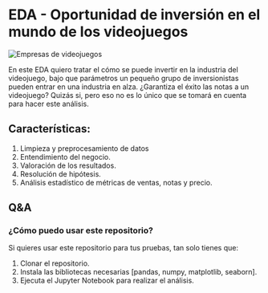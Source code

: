 # EDA - Oportunidad de inversión en el mundo de los videojuegos
![Empresas de videojuegos](https://www.eiurisweb.com/wp-content/uploads/2020/09/gameDevLogos.jpg)

En este EDA quiero tratar el cómo se puede invertir en la industria del videojuego, bajo que parámetros un pequeño grupo de inversionistas pueden entrar en una industria en alza. ¿Garantiza el éxito las notas a un videojuego? Quizás si, pero eso no es lo único que se tomará en cuenta para hacer este análisis.

## Características:

1. Limpieza y preprocesamiento de datos
2. Entendimiento del negocio.
3. Valoración de los resultados.
4. Resolución de hipótesis.
5. Análisis estadístico de métricas de ventas, notas y precio.

## Q&A
### ¿Cómo puedo usar este repositorio?
Si quieres usar este repositorio para tus pruebas, tan solo tienes que:

1. Clonar el repositorio.
2. Instala las bibliotecas necesarias [pandas, numpy, matplotlib, seaborn].
3. Ejecuta el Jupyter Notebook para realizar el análisis.
